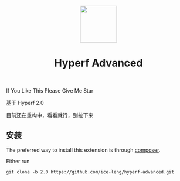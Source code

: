 <p align="center">
    <a href="https://hyperf.io/" target="_blank">
        <img src="https://hyperf.oss-cn-hangzhou.aliyuncs.com/hyperf.png" height="100px">
    </a>
    <h1 align="center">Hyperf Advanced</h1>
    <br>
</p>

If You Like This Please Give Me Star

基于 Hyperf 2.0

目前还在重构中，看看就行，别拉下来

安装
------------

The preferred way to install this extension is through [composer](http://getcomposer.org/download/).

Either run

```
git clone -b 2.0 https://github.com/ice-leng/hyperf-advanced.git
```
